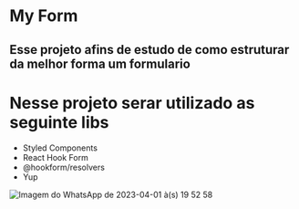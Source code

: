 # My Form

## Esse projeto afins de estudo de como estruturar da melhor forma um formulario 

# Nesse projeto serar utilizado as seguinte libs 
  - Styled Components
  - React Hook Form
  - @hookform/resolvers
  - Yup
  
  
  
  ![Imagem do WhatsApp de 2023-04-01 à(s) 19 52 58](https://user-images.githubusercontent.com/123169013/229319721-d8a46ffc-0a62-40c5-a082-f45407990efb.jpg)

